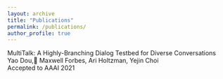 ```yaml
---
layout: archive
title: "Publications"
permalink: /publications/
author_profile: true
---
```


MultiTalk: A Highly-Branching Dialog Testbed for Diverse Conversations  
Yao Dou, Maxwell Forbes, Ari Holtzman, Yejin Choi  
Accepted to AAAI 2021